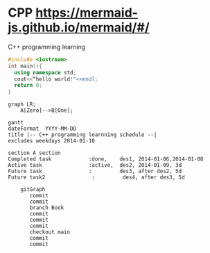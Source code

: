 # CPP <https://mermaid-js.github.io/mermaid/#/>
C++ programming learning
```CPP
#include <iostream>
int main(){  
  using namespace std;
  cout<<“hello world!"<<endl;
  return 0;
}
```
 
```mermaid
graph LR;
    A[Zero]-->B[One];
```
<!--
Comments
-->

```mermaid
gantt
dateFormat  YYYY-MM-DD
title |-- C++ programming learnning schedule --|
excludes weekdays 2014-01-10

section A section
Completed task            :done,    des1, 2014-01-06,2014-01-08
Active task               :active,  des2, 2014-01-09, 3d
Future task               :         des3, after des2, 5d
Future task2               :         des4, after des3, 5d
```
```mermaid
    gitGraph
       commit
       commit
       branch Book
       commit
       commit
       commit
       checkout main
       commit
       commit
```
